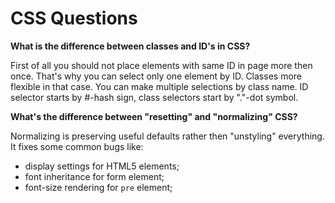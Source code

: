 CSS Questions
=============

**What is the difference between classes and ID's in CSS?**

First of all you should not place elements with same ID in page more then once. That's why you can select only one element by ID. Classes more flexible in that case. You can make multiple selections by class name.
ID selector starts by #-hash sign, class selectors start by "."-dot symbol.

**What's the difference between "resetting" and "normalizing" CSS?**

Normalizing is preserving useful defaults rather then "unstyling" everything. It fixes some common bugs like: 
- display settings for HTML5 elements;
- font inheritance for form element;
- font-size rendering for `pre` element;